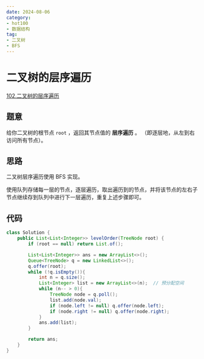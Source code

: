 ```yaml
---
date: 2024-08-06
category: 
- hot100
- 数据结构
tag: 
- 二叉树
- BFS
---
```


# 二叉树的层序遍历

<!-- more -->

[102.二叉树的层序遍历](https://leetcode.cn/problems/binary-tree-level-order-traversal/description/?envType=study-plan-v2&envId=top-100-liked)

## 题意

给你二叉树的根节点 `root` ，返回其节点值的 **层序遍历** 。 （即逐层地，从左到右访问所有节点）。

## 思路

二叉树层序遍历使用 BFS 实现。

使用队列存储每一层的节点，逐层遍历，取出遍历到的节点，并将该节点的左右子节点继续存到队列中进行下一层遍历，重复上述步骤即可。

## 代码

```java
class Solution {
    public List<List<Integer>> levelOrder(TreeNode root) {
        if (root == null) return List.of();

        List<List<Integer>> ans = new ArrayList<>();
        Queue<TreeNode> q = new LinkedList<>();
        q.offer(root);
        while (!q.isEmpty()){
            int n = q.size();
            List<Integer> list = new ArrayList<>(n);  // 预分配空间
            while (n-- > 0){
                TreeNode node = q.poll();
                list.add(node.val);
                if (node.left != null) q.offer(node.left);
                if (node.right != null) q.offer(node.right);
            }
            ans.add(list);
        }

        return ans;
    }
}
```